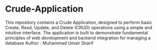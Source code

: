 # Crude-Application
This repository contains a Crude Application, designed to perform basic Create, Read, Update, and Delete (CRUD) operations using a simple and intuitive interface. The application is built to demonstrate fundamental principles of web development and backend integration for managing a database
Author : Muhammad Umair Sharif
